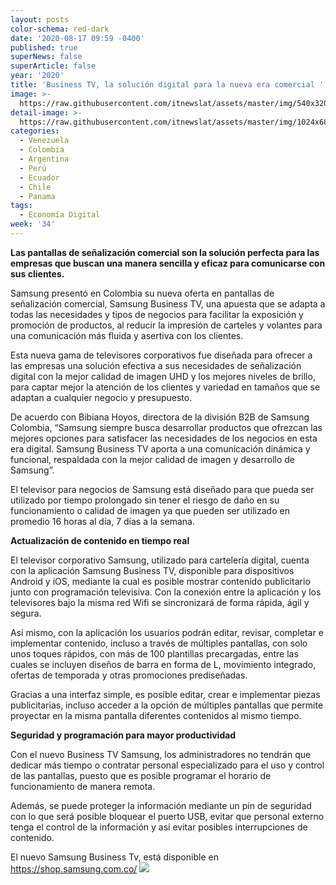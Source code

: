 ```yaml
---
layout: posts
color-schema: red-dark
date: '2020-08-17 09:59 -0400'
published: true
superNews: false
superArticle: false
year: '2020'
title: 'Business TV, la solución digital para la nueva era comercial '
image: >-
  https://raw.githubusercontent.com/itnewslat/assets/master/img/540x320/Samsung-Comercial-TV-p.jpg
detail-image: >-
  https://raw.githubusercontent.com/itnewslat/assets/master/img/1024x680/Samsung-Comercial-TV-g.jpg
categories:
  - Venezuela
  - Colombia
  - Argentina
  - Perú
  - Ecuador
  - Chile
  - Panama
tags:
  - Economía Digital
week: '34'
---
```

**Las pantallas de señalización comercial son la solución perfecta para las empresas que buscan una manera sencilla y eficaz para comunicarse con sus clientes.**

Samsung presentó en Colombia su nueva oferta en pantallas de señalización comercial, Samsung Business TV, una apuesta que se adapta a todas las necesidades y tipos de negocios para facilitar la exposición y promoción de productos, al reducir la impresión de carteles y volantes para una comunicación más fluida y asertiva con los clientes. 

Esta nueva gama de televisores corporativos fue diseñada para ofrecer a las empresas una solución efectiva a sus necesidades de señalización digital con la mejor calidad de imagen UHD y los mejores niveles de brillo, para captar mejor la atención de los clientes y variedad en tamaños que se adaptan a cualquier negocio y presupuesto. 

De acuerdo con Bibiana Hoyos, directora de la división B2B de Samsung Colombia, “Samsung siempre busca desarrollar productos que ofrezcan las mejores opciones para satisfacer las necesidades de los negocios en esta era digital. Samsung Business TV aporta a una comunicación dinámica y funcional, respaldada con la mejor calidad de imagen y desarrollo de Samsung”. 

El televisor para negocios de Samsung está diseñado para que pueda ser utilizado por tiempo prolongado sin tener el riesgo de daño en su funcionamiento o calidad de imagen ya que pueden ser utilizado en promedio 16 horas al día, 7 días a la semana. 

**Actualización de contenido en tiempo real**

El televisor corporativo Samsung, utilizado para cartelería digital, cuenta con la aplicación Samsung Business TV, disponible para dispositivos Android y iOS, mediante la cual es posible mostrar contenido publicitario junto con programación televisiva. Con la conexión entre la aplicación y los televisores bajo la misma red Wifi se sincronizará de forma rápida, ágil y segura. 

Así mismo, con la aplicación los usuarios podrán editar, revisar, completar e implementar contenido, incluso a través de múltiples pantallas, con solo unos toques rápidos, con más de 100 plantillas precargadas, entre las cuales se incluyen diseños de barra en forma de L, movimiento integrado, ofertas de temporada y otras promociones prediseñadas.

Gracias a una interfaz simple, es posible editar, crear e implementar piezas publicitarias, incluso acceder a la opción de múltiples pantallas que permite proyectar en la misma pantalla diferentes contenidos al mismo tiempo. 

**Seguridad y programación para mayor productividad**

Con el nuevo Business TV Samsung, los administradores no tendrán que dedicar más tiempo o contratar personal especializado para el uso y control de las pantallas, puesto que es posible programar el horario de funcionamiento de manera remota.

Además, se puede proteger la información mediante un pin de seguridad con lo que será posible bloquear el puerto USB, evitar que personal externo tenga el control de la información y así evitar posibles interrupciones de contenido. 

El nuevo Samsung Business Tv, está disponible en https://shop.samsung.com.co/
<img src="https://tracker.metricool.com/c3po.jpg?hash=56f88a41e39ab42c063cc51676587a04"/>
